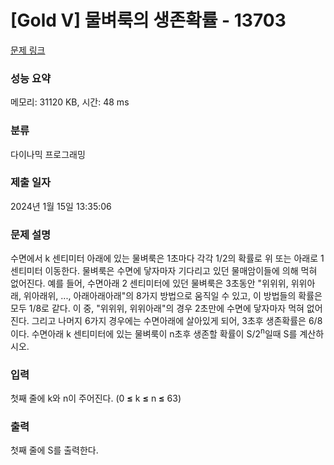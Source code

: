 # [Gold V] 물벼룩의 생존확률 - 13703 

[문제 링크](https://www.acmicpc.net/problem/13703) 

### 성능 요약

메모리: 31120 KB, 시간: 48 ms

### 분류

다이나믹 프로그래밍

### 제출 일자

2024년 1월 15일 13:35:06

### 문제 설명

<p>수면에서 k 센티미터 아래에 있는 물벼룩은 1초마다 각각 1/2의 확률로 위 또는 아래로 1 센티미터 이동한다.  물벼룩은 수면에 닿자마자 기다리고 있던 물매암이들에 의해 먹혀 없어진다.  예를 들어, 수면아래 2 센티미터에 있던 물벼룩은 3초동안 "위위위, 위위아래, 위아래위, ..., 아래아래아래"의 8가지 방법으로 움직일 수 있고, 이 방법들의 확률은 모두 1/8로 같다.  이 중, "위위위, 위위아래"의 경우 2초만에 수면에 닿자마자 먹혀 없어진다.  그리고 나머지 6가지 경우에는 수면아래에 살아있게 되어, 3초후 생존확률은 6/8이다.  수면아래 k 센티미터에 있는 물벼룩이 n초후 생존할 확률이 S/2<sup>n</sup>일때 S를 계산하시오.</p>

### 입력 

 <p>첫째 줄에 k와 n이 주어진다. (0 <strong>≤</strong> k <strong>≤</strong> n <strong>≤</strong> 63)</p>

### 출력 

 <p>첫째 줄에 S를 출력한다.</p>

